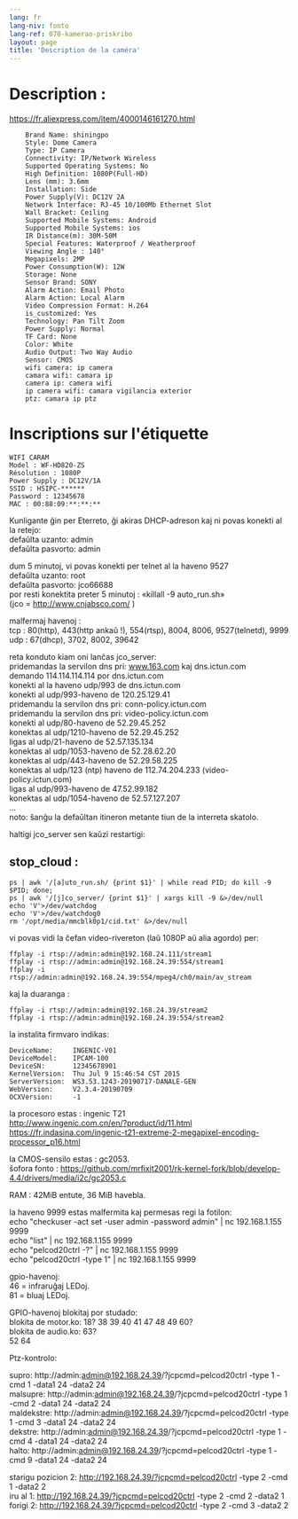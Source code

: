 ```yaml
---
lang: fr
lang-niv: fonto
lang-ref: 070-kamerao-priskribo
layout: page
title: 'Description de la caméra'
---
```




# Description :
https://fr.aliexpress.com/item/4000146161270.html
```
    Brand Name: shiningpo
    Style: Dome Camera
    Type: IP Camera
    Connectivity: IP/Network Wireless
    Supported Operating Systems: No
    High Definition: 1080P(Full-HD)
    Lens (mm): 3.6mm
    Installation: Side
    Power Supply(V): DC12V 2A
    Network Interface: RJ-45 10/100Mb Ethernet Slot
    Wall Bracket: Ceiling
    Supported Mobile Systems: Android
    Supported Mobile Systems: ios
    IR Distance(m): 30M-50M
    Special Features: Waterproof / Weatherproof
    Viewing Angle : 140°
    Megapixels: 2MP
    Power Consumption(W): 12W
    Storage: None
    Sensor Brand: SONY
    Alarm Action: Email Photo
    Alarm Action: Local Alarm
    Video Compression Format: H.264
    is_customized: Yes
    Technology: Pan Tilt Zoom
    Power Supply: Normal
    TF Card: None
    Color: White
    Audio Output: Two Way Audio
    Sensor: CMOS
    wifi camera: ip camera
    camara wifi: camara ip
    camera ip: camera wifi
    ip camera wifi: camara vigilancia exterior
    ptz: camara ip ptz
```

# Inscriptions sur l'étiquette
```
WIFI CARAM
Model : WF-HD820-ZS
Résolution : 1080P
Power Supply : DC12V/1A
SSID : HSIPC-******
Password : 12345678
MAC : 00:88:09:**:**:**
```

Kunligante ĝin per Eterreto, ĝi akiras DHCP-adreson kaj ni povas konekti al la retejo:  
defaŭlta uzanto: admin  
defaŭlta pasvorto: admin  

dum 5 minutoj, vi povas konekti per telnet al la haveno 9527  
defaŭlta uzanto: root  
defaŭlta pasvorto: jco66688  
por resti konektita preter 5 minutoj : «killall -9 auto_run.sh»  
(jco = http://www.cnjabsco.com/ )  

malfermaj havenoj :    
  tcp : 80(http), 443(http ankaŭ !), 554(rtsp), 8004, 8006, 9527(telnetd), 9999    
  udp : 67(dhcp), 3702, 8002, 39642    

reta konduto kiam oni lanĉas jco_server:  
pridemandas la servilon dns pri: www.163.com kaj dns.ictun.com  
demando 114.114.114.114 por dns.ictun.com  
konekti al la haveno udp/993 de dns.ictun.com  
konekti al udp/993-haveno de 120.25.129.41  
pridemandu la servilon dns pri: conn-policy.ictun.com  
pridemandu la servilon dns pri: video-policy.ictun.com  
konekti al udp/80-haveno de 52.29.45.252  
konektas al udp/1210-haveno de 52.29.45.252  
ligas al udp/21-haveno de 52.57.135.134  
konektas al udp/1053-haveno de 52.28.62.20  
konektas al udp/443-haveno de 52.29.58.225  
konektas al udp/123 (ntp) haveno de 112.74.204.233 (video-policy.ictun.com)  
ligas al udp/993-haveno de 47.52.99.182  
konektas al udp/1054-haveno de 52.57.127.207  
...  
noto: ŝanĝu la defaŭltan itineron metante tiun de la interreta skatolo.  

haltigi jco_server sen kaŭzi restartigi:  
## stop_cloud :  
```
ps | awk '/[a]uto_run.sh/ {print $1}' | while read PID; do kill -9 $PID; done;
ps | awk '/[j]co_server/ {print $1}' | xargs kill -9 &>/dev/null
echo 'V'>/dev/watchdog
echo 'V'>/dev/watchdog0
rm '/opt/media/mmcblk0p1/cid.txt' &>/dev/null
```

vi povas vidi la ĉefan video-rivereton (laŭ 1080P aŭ alia agordo) per:  
```
ffplay -i rtsp://admin:admin@192.168.24.111/stream1
ffplay -i rtsp://admin:admin@192.168.24.39:554/stream1
ffplay -i rtsp://admin:admin@192.168.24.39:554/mpeg4/ch0/main/av_stream
```

kaj la duaranga :
```
ffplay -i rtsp://admin:admin@192.168.24.39/stream2
ffplay -i rtsp://admin:admin@192.168.24.39:554/stream2
```

la instalita firmvaro indikas:
```
DeviceName:     INGENIC-V01
DeviceModel:    IPCAM-100
DeviceSN:       12345678901
KernelVersion:  Thu Jul 9 15:46:54 CST 2015
ServerVersion:  WS3.53.1243-20190717-DANALE-GEN
WebVersion:     V2.3.4-20190709
OCXVersion:     -1
```

la procesoro estas : ingenic T21  
http://www.ingenic.com.cn/en/?product/id/11.html  
https://fr.indasina.com/ingenic-t21-extreme-2-megapixel-encoding-processor_p16.html  

la CMOS-sensilo estas : gc2053.  
ŝofora fonto : https://github.com/mrfixit2001/rk-kernel-fork/blob/develop-4.4/drivers/media/i2c/gc2053.c  

RAM : 42MiB entute, 36 MiB havebla.  

la haveno 9999 estas malfermita kaj permesas regi la fotilon:  
echo "checkuser -act set -user admin -password admin" | nc 192.168.1.155 9999  
echo "list" | nc 192.168.1.155 9999  
echo "pelcod20ctrl -?" | nc 192.168.1.155 9999  
echo "pelcod20ctrl -type 1" | nc 192.168.1.155 9999  

gpio-havenoj:  
46 = infraruĝaj LEDoj.  
81 = bluaj LEDoj.  

GPIO-havenoj blokitaj por studado:  
blokita de motor.ko: 18? 38 39 40 41 47 48 49 60?  
blokita de audio.ko: 63?  
52 64  

Ptz-kontrolo:  

supro: http://admin:admin@192.168.24.39/?jcpcmd=pelcod20ctrl -type 1 -cmd 1 -data1 24 -data2 24  
malsupre: http://admin:admin@192.168.24.39/?jcpcmd=pelcod20ctrl -type 1 -cmd 2 -data1 24 -data2 24  
maldekstre: http://admin:admin@192.168.24.39/?jcpcmd=pelcod20ctrl -type 1 -cmd 3 -data1 24 -data2 24  
dekstre: http://admin:admin@192.168.24.39/?jcpcmd=pelcod20ctrl -type 1 -cmd 4 -data1 24 -data2 24  
halto: http://admin:admin@192.168.24.39/?jcpcmd=pelcod20ctrl -type 1 -cmd 9 -data1 24 -data2 24  

starigu pozicion 2: http://192.168.24.39/?jcpcmd=pelcod20ctrl -type 2 -cmd 1 -data2 2  
iru al 1: http://192.168.24.39/?jcpcmd=pelcod20ctrl -type 2 -cmd 2 -data2 1  
forigi 2: http://192.168.24.39/?jcpcmd=pelcod20ctrl -type 2 -cmd 3 -data2 2  



